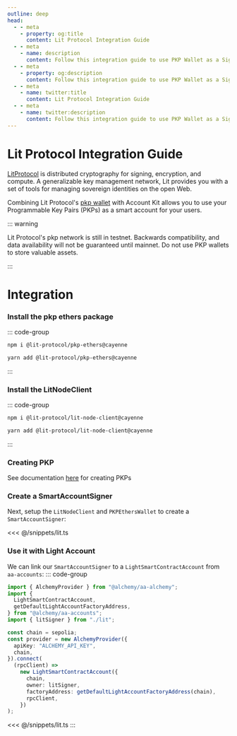 ```yaml
---
outline: deep
head:
  - - meta
    - property: og:title
      content: Lit Protocol Integration Guide
  - - meta
    - name: description
      content: Follow this integration guide to use PKP Wallet as a Signer with Account Kit, a vertically integrated stack for building apps that support ERC-4337.
  - - meta
    - property: og:description
      content: Follow this integration guide to use PKP Wallet as a Signer with Account Kit, a vertically integrated stack for building apps that support ERC-4337.
  - - meta
    - name: twitter:title
      content: Lit Protocol Integration Guide
  - - meta
    - name: twitter:description
      content: Follow this integration guide to use PKP Wallet as a Signer with Account Kit, a vertically integrated stack for building apps that support ERC-4337.
---
```


# Lit Protocol Integration Guide

[LitProtocol](https://litprotocol.com/) is distributed cryptography for signing, encryption, and compute. A generalizable key management network, Lit provides you with a set of tools for managing sovereign identities on the open Web.

Combining Lit Protocol's [pkp wallet](https://www.npmjs.com/package/@lit-protocol/pkp-ethers) with Account Kit allows you to use your Programmable Key Pairs (PKPs) as a smart account for your users.

::: warning

Lit Protocol's pkp network is still in testnet. Backwards compatibility, and data availability will not be guaranteed until mainnet. Do not use PKP wallets to store valuable assets.

:::

# Integration

### Install the pkp ethers package

::: code-group

```bash [npm]
npm i @lit-protocol/pkp-ethers@cayenne
```

```bash [yarn]
yarn add @lit-protocol/pkp-ethers@cayenne
```

:::

### Install the LitNodeClient

::: code-group

```bash [npm]
npm i @lit-protocol/lit-node-client@cayenne
```

```bash [yarn]
yarn add @lit-protocol/lit-node-client@cayenne
```

:::

### Creating PKP

See documentation [here](https://developer.litprotocol.com/v2/pkp/intro) for creating PKPs

### Create a SmartAccountSigner

Next, setup the `LitNodeClient` and `PKPEthersWallet` to create a `SmartAccountSigner`:

<<< @/snippets/lit.ts

### Use it with Light Account

We can link our `SmartAccountSigner` to a `LightSmartContractAccount` from `aa-accounts`:
::: code-group

```ts [example.ts]
import { AlchemyProvider } from "@alchemy/aa-alchemy";
import {
  LightSmartContractAccount,
  getDefaultLightAccountFactoryAddress,
} from "@alchemy/aa-accounts";
import { litSigner } from "./lit";

const chain = sepolia;
const provider = new AlchemyProvider({
  apiKey: "ALCHEMY_API_KEY",
  chain,
}).connect(
  (rpcClient) =>
    new LightSmartContractAccount({
      chain,
      owner: litSigner,
      factoryAddress: getDefaultLightAccountFactoryAddress(chain),
      rpcClient,
    })
);
```

<<< @/snippets/lit.ts
:::
